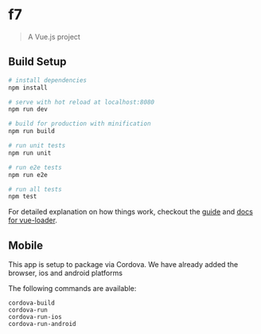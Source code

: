 # f7

> A Vue.js project

## Build Setup

``` bash
# install dependencies
npm install

# serve with hot reload at localhost:8080
npm run dev

# build for production with minification
npm run build

# run unit tests
npm run unit

# run e2e tests
npm run e2e

# run all tests
npm test
```

For detailed explanation on how things work, checkout the [guide](http://vuejs-templates.github.io/webpack/) and [docs for vue-loader](http://vuejs.github.io/vue-loader).

## Mobile

This app is setup to package via Cordova. We have already added the browser, ios and android platforms

The following commands are available:

```
cordova-build
cordova-run
cordova-run-ios
cordova-run-android
```

